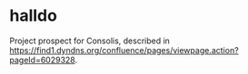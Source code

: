 halldo
======

Project prospect for Consolis, described in https://find1.dyndns.org/confluence/pages/viewpage.action?pageId=6029328.


